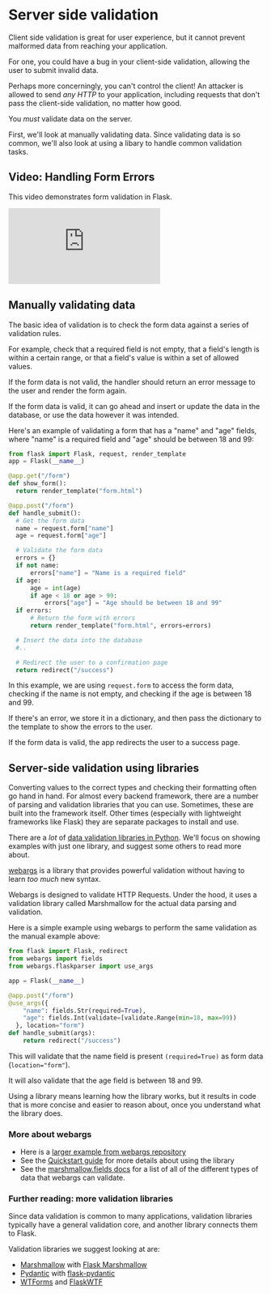 # Server side validation

Client side validation is great for user experience, but it cannot prevent malformed data from reaching your application. 

For one, you could have a bug in your client-side validation, allowing the user to submit invalid data.

Perhaps more concerningly, you can't control the client! An attacker is allowed to send _any HTTP_ to your application, including requests that don't pass the client-side validation, no matter how good.

You _must_ validate data on the server.

First, we'll look at manually validating data. Since validating data is so common, we'll also look at using a libary to handle common validation tasks.

## Video: Handling Form Errors

This video demonstrates form validation in Flask.

<div class="embed"><iframe src="https://www.youtube.com/embed/r3Xmcdlx-Us" title="YouTube video player" frameborder="0" allow="accelerometer; autoplay; clipboard-write; encrypted-media; gyroscope; picture-in-picture; web-share" allowfullscreen></iframe></div>

## Manually validating data

The basic idea of validation is to check the form data against a series of validation rules.

For example, check that a required field is not empty, that a field's length is within a certain range, or that a field's value is within a set of allowed values.

If the form data is not valid, the handler should return an error message to the user and render the form again.

If the form data is valid, it can go ahead and insert or update the data in the database, or use the data however it was intended.

Here's an example of validating a form that has a "name" and "age" fields, where "name" is a required field and "age" should be between 18 and 99:

```python
from flask import Flask, request, render_template
app = Flask(__name__)

@app.get("/form")
def show_form():
  return render_template("form.html")

@app.post("/form")
def handle_submit():
  # Get the form data
  name = request.form["name"]
  age = request.form["age"]

  # Validate the form data
  errors = {}
  if not name:
      errors["name"] = "Name is a required field"
  if age:
      age = int(age)
      if age < 18 or age > 99:
          errors["age"] = "Age should be between 18 and 99"
  if errors:
      # Return the form with errors
      return render_template("form.html", errors=errors)

  # Insert the data into the database
  #..

  # Redirect the user to a confirmation page
  return redirect("/success")
```

In this example, we are using `request.form` to access the form data, checking if the name is not empty, and checking if the age is between 18 and 99. 

If there's an error, we store it in a dictionary, and then pass the dictionary to the template to show the errors to the user. 

If the form data is valid, the app redirects the user to a success page.

## Server-side validation using libraries

Converting values to the correct types and checking their formatting often go hand in hand. For almost every backend framework, there are a number of parsing and validation libraries that you can use. Sometimes, these are built into the framework itself. Other times (especially with lightweight frameworks like Flask) they are separate packages to install and use.

There are a _lot_ of [data validation libraries in Python](https://github.com/mahmoudimus/awesome-validation-python). We'll focus on showing examples with just one library, and suggest some others to read more about.

[webargs](https://webargs.readthedocs.io/en/latest/) is a library that provides powerful validation without having to learn _too much_ new syntax.

Webargs is designed to validate HTTP Requests. Under the hood, it uses a validation library called Marshmallow for the actual data parsing and validation.

Here is a simple example using webargs to perform the same validation as the manual example above:

```python
from flask import Flask, redirect
from webargs import fields
from webargs.flaskparser import use_args

app = Flask(__name__)

@app.post("/form")
@use_args({
    "name": fields.Str(required=True),
    "age": fields.Int(validate=[validate.Range(min=18, max=99))
  }, location="form")
def handle_submit(args):
    return redirect("/success")
```

This will validate that the name field is present `(required=True)` as form data (`location="form"`).

It will also validate that the age field is between 18 and 99.

Using a library means learning how the library works, but it results in code that is more concise and easier to reason about, once you understand what the library does.

### More about webargs

- Here is a [larger example from webargs repository](https://github.com/marshmallow-code/webargs/blob/dev/examples/flask_example.py)
- See the [Quickstart guide](https://webargs.readthedocs.io/en/latest/quickstart.html) for more details about using the library
- See the [marshmallow.fields docs](https://marshmallow.readthedocs.io/en/latest/marshmallow.fields.html#module-marshmallow.fields) for a list of all of the different types of data that webargs can validate.

### Further reading: more validation libraries

Since data validation is common to many applications, validation libraries typically have a general validation core, and another library connects them to Flask.

Validation libraries we suggest looking at are:

- [Marshmallow](https://github.com/marshmallow-code/marshmallow) with  [Flask Marshmallow](https://flask-marshmallow.readthedocs.io/en/latest/)
- [Pydantic](https://github.com/pydantic/pydantic) with [flask-pydantic](https://github.com/bauerji/flask-pydantic)
- [WTForms](https://wtforms.readthedocs.io/en/3.0.x/) and [FlaskWTF](https://flask-wtf.readthedocs.io/en/1.0.x/)
